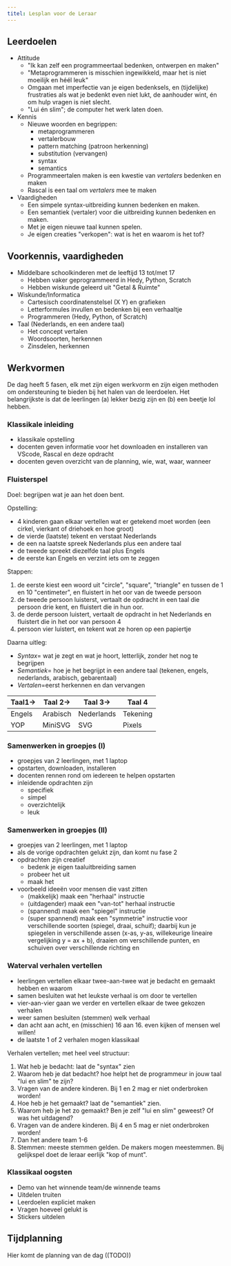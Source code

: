 ```yaml
---
titel: Lesplan voor de Leraar
---
```


## Leerdoelen

* Attitude
   * "Ik kan zelf een programmeertaal bedenken, ontwerpen en maken"
   * "Metaprogrammeren is misschien ingewikkeld, maar het is niet moeilijk en héél leuk"
   * Omgaan met imperfectie van je eigen bedenksels, en (tijdelijke) frustraties als wat je bedenkt even niet lukt, de aanhouder wint, én om hulp vragen is niet slecht.
   * "Lui én slim"; de computer het werk laten doen.
* Kennis
   * Nieuwe woorden en begrippen:
      * metaprogrammeren
      * vertalerbouw
      * pattern matching (patroon herkenning)
      * substitution (vervangen)
      * syntax
      * semantics
   * Programmeertalen maken is een kwestie van _vertalers_ bedenken en maken
   * Rascal is een taal om _vertalers_ mee te maken
* Vaardigheden
   * Een simpele syntax-uitbreiding kunnen bedenken en maken.
   * Een semantiek (vertaler) voor die uitbreiding kunnen bedenken en maken.
   * Met je eigen nieuwe taal kunnen spelen.
   * Je eigen creaties "verkopen": wat is het en waarom is het tof?

## Voorkennis, vaardigheden

* Middelbare schoolkinderen met de leeftijd 13 tot/met 17
   * Hebben vaker geprogrammeerd in Hedy, Python, Scratch
   * Hebben wiskunde geleerd uit "Getal & Ruimte"
* Wiskunde/Informatica
   * Cartesisch coordinatenstelsel (X Y) en grafieken
   * Letterformules invullen en bedenken bij een verhaaltje
   * Programmeren (Hedy, Python, of Scratch)
* Taal (Nederlands, en een andere taal)
   * Het concept vertalen
   * Woordsoorten, herkennen
   * Zinsdelen, herkennen

## Werkvormen

De dag heeft 5 fasen, elk met zijn eigen werkvorm en zijn eigen methoden om ondersteuning te bieden bij het halen van de leerdoelen.
Het belangrijkste is dat de leerlingen (a) lekker bezig zijn en (b) een beetje lol hebben. 

### Klassikale inleiding

* klassikale opstelling
* docenten geven informatie voor het downloaden en installeren van VScode, Rascal en deze opdracht
* docenten geven overzicht van de planning, wie, wat, waar, wanneer

### Fluisterspel

Doel: begrijpen wat je aan het doen bent.

Opstelling:
* 4 kinderen gaan elkaar vertellen wat er getekend moet worden (een cirkel, vierkant of driehoek en hoe groot)
* de vierde (laatste) tekent en verstaat Nederlands
* de een na laatste spreek Nederlands plus een andere taal
* de tweede spreekt diezelfde taal plus Engels
* de eerste kan Engels en verzint iets om te zeggen

Stappen:
1. de eerste kiest een woord uit "circle", "square", "triangle" en tussen de 1 en 10 "centimeter", en fluistert in het oor van de tweede persoon
2. de tweede persoon luisterst, vertaalt de opdracht in een taal die persoon drie kent, en fluistert die in hun oor.
3. de derde persoon luistert, vertaalt de opdracht in het Nederlands en fluistert die in het oor van persoon 4
4. persoon vier luistert, en tekent wat ze horen op een papiertje

Daarna uitleg:

* *Syntax*= wat je zegt en wat je hoort, letterlijk, zonder het nog te begrijpen
* *Semantiek*= hoe je het begrijpt in een andere taal (tekenen, engels, nederlands, arabisch, gebarentaal)
* *Vertalen*=eerst herkennen en dan vervangen

| Taal1->| Taal 2->  | Taal 3->   | Taal 4   |
|--------|-----------|------------|----------|
| Engels | Arabisch  | Nederlands | Tekening |
| YOP    | MiniSVG   | SVG        | Pixels   |


### Samenwerken in groepjes (I)

* groepjes van 2 leerlingen, met 1 laptop
* opstarten, downloaden, installeren
* docenten rennen rond om iedereen te helpen opstarten
* inleidende opdrachten zijn
   * specifiek
   * simpel
   * overzichtelijk
   * leuk
### Samenwerken in groepjes (II)

* groepjes van 2 leerlingen, met 1 laptop
* als de vorige opdrachten gelukt zijn, dan komt nu fase 2
* opdrachten zijn creatief 
   * bedenk je eigen taaluitbreiding samen
   * probeer het uit
   * maak het
* voorbeeld ideeën voor mensen die vast zitten
   * (makkelijk) maak een "herhaal" instructie
   * (uitdagender) maak een "van-tot" herhaal instructie
   * (spannend) maak een "spiegel" instructie
   * (super spannend) maak een "symmetrie" instructie voor verschillende soorten (spiegel, draai, schuif); daarbij kun je spiegelen in verschillende assen (x-as, y-as, willekeurige lineaire vergelijking y = ax + b), draaien om verschillende punten, en schuiven over verschillende richting en

### Waterval verhalen vertellen 

* leerlingen vertellen elkaar twee-aan-twee wat je bedacht en gemaakt hebben en waarom
* samen besluiten wat het leukste verhaal is om door te vertellen
* vier-aan-vier gaan we verder en vertellen elkaar de twee gekozen verhalen
* weer samen besluiten (stemmen) welk verhaal
* dan acht aan acht, en (misschien) 16 aan 16. even kijken of mensen wel willen!
* de laatste 1 of 2 verhalen mogen klassikaal

Verhalen vertellen; met heel veel structuur:
1. Wat heb je bedacht: laat de "syntax" zien
2. Waarom heb je dat bedacht? hoe helpt het de programmeur in jouw taal "lui en slim" te zijn?
3. Vragen van de andere kinderen. Bij 1 en 2 mag er niet onderbroken worden!
4. Hoe heb je het gemaakt? laat de "semantiek" zien.
5. Waarom heb je het zo gemaakt? Ben je zelf "lui en slim" geweest? Of was het uitdagend?
6. Vragen van de andere kinderen. Bij 4 en 5 mag er niet onderbroken worden!
7. Dan het andere team 1-6
8. Stemmen: meeste stemmen gelden. De makers mogen meestemmen. Bij gelijkspel doet de leraar eerlijk "kop of munt".
### Klassikaal oogsten

* Demo van het winnende team/de winnende teams
* Uitdelen truiten
* Leerdoelen expliciet maken
* Vragen hoeveel gelukt is
* Stickers uitdelen
## Tijdplanning

Hier komt de planning van de dag ((TODO))